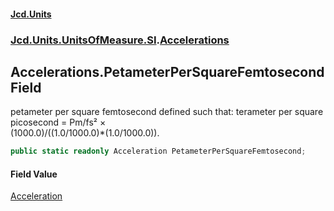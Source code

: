#### [Jcd.Units](index.md 'index')
### [Jcd.Units.UnitsOfMeasure.SI](Jcd.Units.UnitsOfMeasure.SI.md 'Jcd.Units.UnitsOfMeasure.SI').[Accelerations](Accelerations.md 'Jcd.Units.UnitsOfMeasure.SI.Accelerations')

## Accelerations.PetameterPerSquareFemtosecond Field

petameter per square femtosecond defined such that: terameter per square picosecond = Pm/fs² ×  
(1000.0)/((1.0/1000.0)*(1.0/1000.0)).

```csharp
public static readonly Acceleration PetameterPerSquareFemtosecond;
```

#### Field Value
[Acceleration](Acceleration.md 'Jcd.Units.UnitTypes.Acceleration')